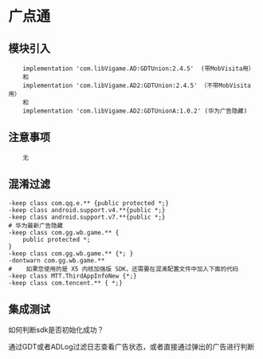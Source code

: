 # 广点通

## 模块引入

```text
    implementation 'com.libVigame.AD:GDTUnion:2.4.5'  (带MobVisita用）
    和
    implementation 'com.libVigame.AD2:GDTUnion:2.4.5' （不带MobVisita用）
    和
    implementation 'com.libVigame.AD2:GDTUnionA:1.0.2' (华为广告隐藏)
```

## 注意事项

```text
    无
```

## 混淆过滤

```text
-keep class com.qq.e.** {public protected *;}
-keep class android.support.v4.**{public *;}
-keep class android.support.v7.**{public *;}
# 华为最新广告隐藏
-keep class com.gg.wb.game.** {
    public protected *;
}
-keep class com.gg.wb.game.** {*; }
-dontwarn com.gg.wb.game.**
#    如果您使用的是 X5 内核加强版 SDK，还需要在混淆配置文件中加入下面的代码
-keep class MTT.ThirdAppInfoNew {*;}
-keep class com.tencent.** { *;}
```

## 集成测试

如何判断sdk是否初始化成功？

通过GDT或者ADLog过滤日志查看广告状态，或者直接通过弹出的广告进行判断


